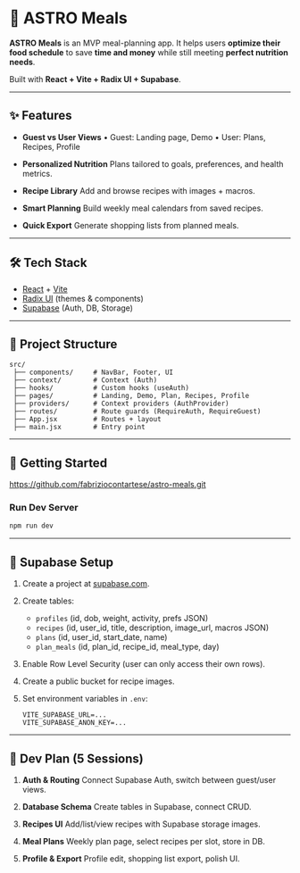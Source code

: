 # 🌌 ASTRO Meals

**ASTRO Meals** is an MVP meal-planning app. It helps users **optimize their food schedule** to save **time and money** while still meeting **perfect nutrition needs**.

Built with **React + Vite + Radix UI + Supabase**.

---

## ✨ Features

* **Guest vs User Views**
  • Guest: Landing page, Demo
  • User: Plans, Recipes, Profile

* **Personalized Nutrition**
  Plans tailored to goals, preferences, and health metrics.

* **Recipe Library**
  Add and browse recipes with images + macros.

* **Smart Planning**
  Build weekly meal calendars from saved recipes.

* **Quick Export**
  Generate shopping lists from planned meals.

---

## 🛠 Tech Stack

* [React](https://react.dev/) + [Vite](https://vitejs.dev/)
* [Radix UI](https://www.radix-ui.com/) (themes & components)
* [Supabase](https://supabase.com/) (Auth, DB, Storage)

---

## 📂 Project Structure

```
src/
 ├── components/     # NavBar, Footer, UI
 ├── context/        # Context (Auth)
 ├── hooks/          # Custom hooks (useAuth)
 ├── pages/          # Landing, Demo, Plan, Recipes, Profile
 ├── providers/      # Context providers (AuthProvider)
 ├── routes/         # Route guards (RequireAuth, RequireGuest)
 ├── App.jsx         # Routes + layout
 ├── main.jsx        # Entry point
```

---

## 🚀 Getting Started

https://github.com/fabriziocontartese/astro-meals.git

### Run Dev Server

```bash
npm run dev
```

---

## 🔑 Supabase Setup

1. Create a project at [supabase.com](https://supabase.com/).
2. Create tables:
   * `profiles` (id, dob, weight, activity, prefs JSON)
   * `recipes` (id, user\_id, title, description, image\_url, macros JSON)
   * `plans` (id, user\_id, start\_date, name)
   * `plan_meals` (id, plan\_id, recipe\_id, meal\_type, day)
3. Enable Row Level Security (user can only access their own rows).
4. Create a public bucket for recipe images.
5. Set environment variables in `.env`:

   ```
   VITE_SUPABASE_URL=...
   VITE_SUPABASE_ANON_KEY=...
   ```

---

## 📅 Dev Plan (5 Sessions)

1. **Auth & Routing**
   Connect Supabase Auth, switch between guest/user views.

2. **Database Schema**
   Create tables in Supabase, connect CRUD.

3. **Recipes UI**
   Add/list/view recipes with Supabase storage images.

4. **Meal Plans**
   Weekly plan page, select recipes per slot, store in DB.

5. **Profile & Export**
   Profile edit, shopping list export, polish UI.